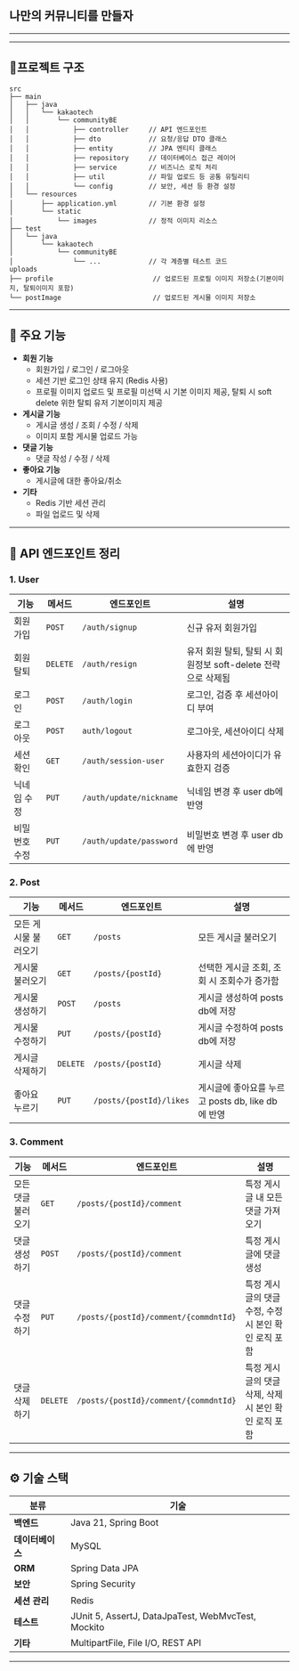 ## 나만의 커뮤니티를 만들자

--------
--------

## 📁프로젝트 구조

```
src
├── main
│   ├── java
│   │   └── kakaotech
│   │       └── communityBE
│   │           ├── controller     // API 엔드포인트
│   │           ├── dto            // 요청/응답 DTO 클래스
│   │           ├── entity         // JPA 엔티티 클래스
│   │           ├── repository     // 데이터베이스 접근 레이어
│   │           ├── service        // 비즈니스 로직 처리
│   │           ├── util           // 파일 업로드 등 공통 유틸리티
│   │           └── config         // 보안, 세션 등 환경 설정
│   └── resources
│       ├── application.yml        // 기본 환경 설정
│       └── static
│           └── images             // 정적 이미지 리소스
├── test
│   └── java
│       └── kakaotech
│           └── communityBE
│               └── ...            // 각 계층별 테스트 코드
uploads
├── profile                         // 업로드된 프로필 이미지 저장소(기본이미지, 탈퇴이미지 포함)
└── postImage                       // 업로드된 게시물 이미지 저장소
```

---

## 🚀 주요 기능

- **회원 기능**
    - 회원가입 / 로그인 / 로그아웃
    - 세션 기반 로그인 상태 유지 (Redis 사용)
    - 프로필 이미지 업로드 및 프로필 미선택 시 기본 이미지 제공, 탈퇴 시 soft delete 위한 탈퇴 유저 기본이미지 제공
- **게시글 기능**
    - 게시글 생성 / 조회 / 수정 / 삭제
    - 이미지 포함 게시물 업로드 가능
- **댓글 기능**
    - 댓글 작성 / 수정 / 삭제
- **좋아요 기능**
    - 게시글에 대한 좋아요/취소
- **기타**
    - Redis 기반 세션 관리
    - 파일 업로드 및 삭제

---

## 📌 API 엔드포인트 정리

### 1. User

| 기능      | 메서드      | 엔드포인트                   | 설명                                       |
|---------|----------|-------------------------|------------------------------------------|
| 회원 가입   | `POST`   | `/auth/signup`          | 신규 유저 회원가입                               |
| 회원 탈퇴   | `DELETE` | `/auth/resign`          | 유저 회원 탈퇴, 탈퇴 시 회원정보 soft-delete 전략으로 삭제됨 |
| 로그인     | `POST`   | `/auth/login`           | 로그인, 검증 후 세션아이디 부여                       |
| 로그아웃    | `POST`   | `auth/logout`           | 로그아웃, 세션아이디 삭제                           |
| 세션확인    | `GET`    | `/auth/session-user`    | 사용자의 세션아이디가 유효한지 검증                      |
| 닉네임 수정  | `PUT`    | `/auth/update/nickname` | 닉네임 변경 후 user db에 반영                     |
| 비밀번호 수정 | `PUT`    | `/auth/update/password` | 비밀번호 변경 후 user db에 반영                    |

### 2. Post

| 기능          | 메서드      | 엔드포인트                   | 설명                                  |
|-------------|----------|-------------------------|-------------------------------------|
| 모든 게시물 불러오기 | `GET`    | `/posts`                | 모든 게시글 불러오기                         |
| 게시물 불러오기    | `GET`    | `/posts/{postId}`       | 선택한 게시글 조회, 조회 시 조회수가 증가함           |
| 게시물 생성하기    | `POST`   | `/posts`                | 게시글 생성하여 posts db에 저장               |
| 게시물 수정하기    | `PUT`    | `/posts/{postId}`       | 게시글 수정하여 posts db에 저장               |
| 게시글 삭제하기    | `DELETE` | `/posts/{postId}`       | 게시글 삭제                              |
| 좋아요 누르기     | `PUT`    | `/posts/{postId}/likes` | 게시글에 좋아요를 누르고 posts db, like db에 반영 |

### 3. Comment

| 기능         | 메서드      | 엔드포인트                                 | 설명                              |
|------------|----------|---------------------------------------|---------------------------------|
| 모든 댓글 불러오기 | `GET`    | `/posts/{postId}/comment`             | 특정 게시글 내 모든 댓글 가져오기             |
| 댓글 생성하기    | `POST`   | `/posts/{postId}/comment`             | 특정 게시글에 댓글 생성                   |
| 댓글 수정하기    | `PUT`    | `/posts/{postId}/comment/{commdntId}` | 특정 게시글의 댓글 수정, 수정 시 본인 확인 로직 포함 |
| 댓글 삭제하기    | `DELETE` | `/posts/{postId}/comment/{commdntId}` | 특정 게시글의 댓글 삭제, 삭제 시 본인 확인 로직 포함 |

-----

## ⚙️ 기술 스택

| 분류         | 기술                                                 |
|------------|----------------------------------------------------|
| **백엔드**    | Java 21, Spring Boot                               |
| **데이터베이스** | MySQL                                              |
| **ORM**    | Spring Data JPA                                    |
| **보안**     | Spring Security                                    |
| **세션 관리**  | Redis                                              |
| **테스트**    | JUnit 5, AssertJ, DataJpaTest, WebMvcTest, Mockito |
| **기타**     | MultipartFile, File I/O, REST API                  |

---
